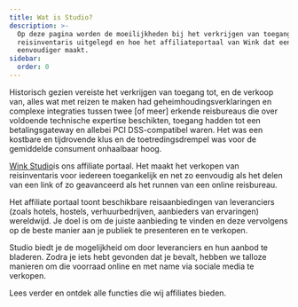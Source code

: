 ```yaml
---
title: Wat is Studio?
description: >-
  Op deze pagina worden de moeilijkheden bij het verkrijgen van toegang tot
  reisinventaris uitgelegd en hoe het affiliateportaal van Wink dat een stuk
  eenvoudiger maakt.
sidebar:
  order: 0
---
```

Historisch gezien vereiste het verkrijgen van toegang tot, en de verkoop van, alles wat met reizen te maken had geheimhoudingsverklaringen en complexe integraties tussen twee \[of meer] erkende reisbureaus die over voldoende technische expertise beschikten, toegang hadden tot een betalingsgateway en allebei PCI DSS-compatibel waren. Het was een kostbare en tijdrovende klus en de toetredingsdrempel was voor de gemiddelde consument onhaalbaar hoog.

[Wink Studio](https://studio.wink.travel)is ons affiliate portaal. Het maakt het verkopen van reisinventaris voor iedereen toegankelijk en net zo eenvoudig als het delen van een link of zo geavanceerd als het runnen van een online reisbureau.

Het affiliate portaal toont beschikbare reisaanbiedingen van leveranciers (zoals hotels, hostels, verhuurbedrijven, aanbieders van ervaringen) wereldwijd. Je doel is om de juiste aanbieding te vinden en deze vervolgens op de beste manier aan je publiek te presenteren en te verkopen.

Studio biedt je de mogelijkheid om door leveranciers en hun aanbod te bladeren. Zodra je iets hebt gevonden dat je bevalt, hebben we talloze manieren om die voorraad online en met name via sociale media te verkopen.

Lees verder en ontdek alle functies die wij affiliates bieden.

